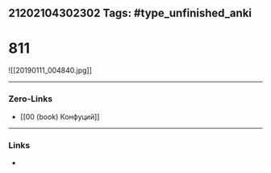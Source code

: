 21202104302302
Tags: #type_unfinished_anki 
---
# 811

![[20190111_004840.jpg]]

---
### Zero-Links
- [[00 (book) Конфуций]]
---
### Links
-